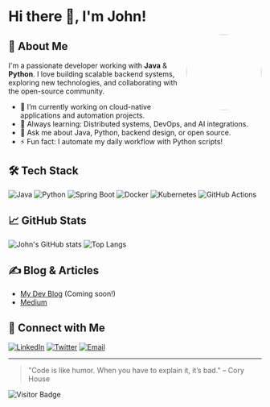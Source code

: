 # Hi there 👋, I'm John!

<img align="right" src="https://github.com/John-Funcity.png" width="150" style="border-radius:50%;">

## 🚀 About Me
I'm a passionate developer working with **Java** & **Python**. I love building scalable backend systems, exploring new technologies, and collaborating with the open-source community.

- 🔭 I’m currently working on cloud-native applications and automation projects.
- 🌱 Always learning: Distributed systems, DevOps, and AI integrations.
- 💬 Ask me about Java, Python, backend design, or open source.
- ⚡ Fun fact: I automate my daily workflow with Python scripts!

## 🛠️ Tech Stack
![Java](https://img.shields.io/badge/Java-%23ED8B00.svg?style=flat&logo=java&logoColor=white)
![Python](https://img.shields.io/badge/Python-%233776AB.svg?style=flat&logo=python&logoColor=white)
![Spring Boot](https://img.shields.io/badge/Spring_Boot-%236DB33F.svg?style=flat&logo=spring-boot&logoColor=white)
![Docker](https://img.shields.io/badge/Docker-%230db7ed.svg?style=flat&logo=docker&logoColor=white)
![Kubernetes](https://img.shields.io/badge/Kubernetes-%23326ce5.svg?style=flat&logo=kubernetes&logoColor=white)
![GitHub Actions](https://img.shields.io/badge/GitHub_Actions-%232C8EBB.svg?style=flat&logo=github-actions&logoColor=white)

## 📈 GitHub Stats
![John's GitHub stats](https://github-readme-stats.vercel.app/api?username=John-Funcity&show_icons=true&hide_title=true&count_private=true&theme=github_dark)
![Top Langs](https://github-readme-stats.vercel.app/api/top-langs/?username=John-Funcity&layout=compact&theme=github_dark)

## ✍️ Blog & Articles
- [My Dev Blog](https://johnfuncity.dev) (Coming soon!)
- [Medium](https://medium.com/@johnfuncity)

## 🤝 Connect with Me
[![LinkedIn](https://img.shields.io/badge/LinkedIn-%230A66C2.svg?style=flat&logo=linkedin&logoColor=white)](https://linkedin.com/in/johnfuncity)
[![Twitter](https://img.shields.io/badge/Twitter-%231DA1F2.svg?style=flat&logo=twitter&logoColor=white)](https://twitter.com/johnfuncity)
[![Email](https://img.shields.io/badge/Email-%23D14836.svg?style=flat&logo=gmail&logoColor=white)](mailto:john.funcity@gmail.com)

---

> "Code is like humor. When you have to explain it, it’s bad." – Cory House

![Visitor Badge](https://komarev.com/ghpvc/?username=John-Funcity&style=flat-square)
